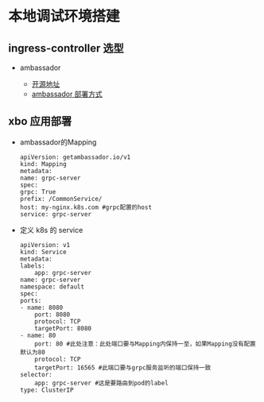 # 本地调试环境搭建

## ingress-controller 选型

- ambassador

  - [开源地址](https://github.com/datawire/ambassador)
  - [ambassador 部署方式](https://www.getambassador.io/user-guide/getting-started/)

## xbo 应用部署

- ambassador的Mapping

    ```Mapping
    apiVersion: getambassador.io/v1
    kind: Mapping
    metadata:
    name: grpc-server
    spec:
    grpc: True
    prefix: /CommonService/
    host: my-nginx.k8s.com #grpc配置的host
    service: grpc-server
    ```

- 定义 k8s 的 service

  ```service
  apiVersion: v1
  kind: Service
  metadata:
  labels:
      app: grpc-server
  name: grpc-server
  namespace: default
  spec:
  ports:
  - name: 8080
      port: 8080
      protocol: TCP
      targetPort: 8080
  - name: 80
      port: 80 #此处注意：此处端口要与Mapping内保持一至，如果Mapping没有配置默认为80
      protocol: TCP
      targetPort: 16565 #此端口要与grpc服务监听的端口保持一致
  selector:
      app: grpc-server #这是要路由到pod的label
  type: ClusterIP
  ```
